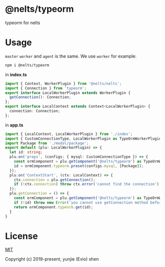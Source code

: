 # @nelts/typeorm

typeorm for nelts

# Usage

`master` `worker` and `agent` is the same. We use `worker` for example:

```bash
npm i @nelts/typeorm
```

in **index.ts**

```ts
import { Context, WorkerPlugin } from '@nelts/nelts';
import { Connection } from 'typeorm';
export interface LocalWorkerPlugin extends WorkerPlugin {
  getConnection(): Connection;
};
export interface LocalContext extends Context<LocalWorkerPlugin> {
  connection: Connection;
};
```

in **app.ts**

```ts
import { LocalContext, LocalWorkerPlugin } from './index';
import { CustomConnectionType, LocalWorkerPlugin as TypeOrmWorkerPlugin } from '@nelts/typeorm';
import Package from './modal/package';
export default (plu: LocalWorkerPlugin) => {
  let id: string;
  plu.on('props', (configs: { mysql: CustomConnectionType }) => {
    const ormComponent = plu.getComponent('@nelts/typeorm') as TypeOrmWorkerPlugin;
    id = ormComponent.typeorm.preset(configs.mysql, [Package]);
  });
  plu.on('ContextStart', (ctx: LocalContext) => {
    ctx.connection = plu.getConnection();
    if (!ctx.connection) throw ctx.error('cannot find the connection');
  });
  plu.getConnection = () => {
    const ormComponent = plu.getComponent('@nelts/typeorm') as TypeOrmWorkerPlugin;
    if (!id) throw new Error('you cannot use getConnection method before recevie configs');
    return ormComponent.typeorm.get(id);
  }
}
```

# License

[MIT](http://opensource.org/licenses/MIT)

Copyright (c) 2019-present, yunjie (Evio) shen
